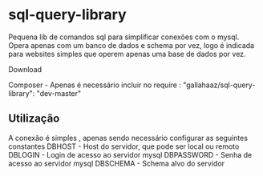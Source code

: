 # sql-query-library

Pequena lib de comandos sql para simplificar conexões com o mysql.
Opera apenas com um banco de dados e schema por vez, logo é indicada para websites simples que operem apenas uma base de dados por vez.

Download

Composer - Apenas é necessário incluir no require : "gallahaaz/sql-query-library": "dev-master"

<h2>Utilização</h2>

A conexão é simples , apenas sendo necessário configurar as seguintes constantes 
DBHOST - Host do servidor, que pode ser local ou remoto
DBLOGIN - Login de acesso ao servidor mysql
DBPASSWORD - Senha de acesso ao servidor mysql
DBSCHEMA - Schema alvo do servidor
